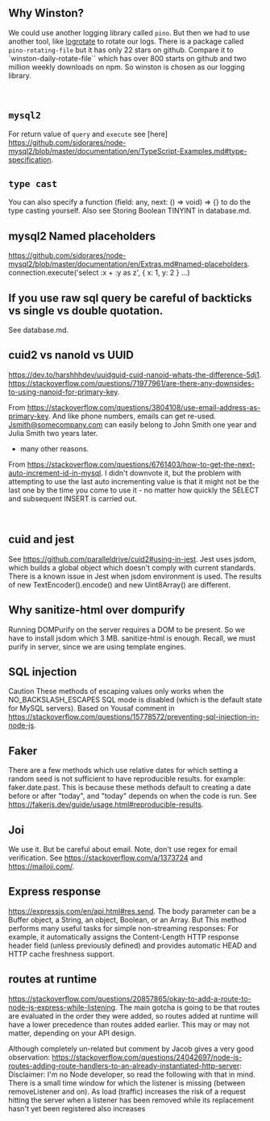 ## Why Winston?

We could use another logging library called `pino`. But then we had to use another tool, like [logrotate](https://github.com/logrotate/logrotate) to rotate our logs. There is a package called `pino-rotating-file` but it has only 22 stars on github. Compare it to `winston-daily-rotate-file`` which has over 800 starts on github and two million weekly downloads on npm. So winston is chosen as our logging library.  

</br>


## `mysql2`

For return value of `query` and `execute` see [here] https://github.com/sidorares/node-mysql2/blob/master/documentation/en/TypeScript-Examples.md#type-specification.

## `type cast`

You can also specify a function (field: any, next: () => void) => {} to do the type casting yourself.
Also see Storing Boolean TINYINT in database.md.

## mysql2 Named placeholders
https://github.com/sidorares/node-mysql2/blob/master/documentation/en/Extras.md#named-placeholders.
connection.execute('select :x + :y as z', { x: 1, y: 2 } ...)

## If you use raw sql query be careful of backticks vs single vs double quotation. 
See database.md.

## cuid2 vs nanoId vs UUID


https://dev.to/harshhhdev/uuidguid-cuid-nanoid-whats-the-difference-5dj1.
https://stackoverflow.com/questions/71977961/are-there-any-downsides-to-using-nanoid-for-primary-key.

From https://stackoverflow.com/questions/3804108/use-email-address-as-primary-key.
 And like phone numbers, emails can get re-used. Jsmith@somecompany.com can easily belong to John Smith one year and Julia Smith two years later.
+ many other reasons.

From https://stackoverflow.com/questions/6761403/how-to-get-the-next-auto-increment-id-in-mysql.
I didn't downvote it, but the problem with attempting to use the last auto incrementing value is that it might not be the last one by the time you come to use it - no matter how quickly the SELECT and subsequent INSERT is carried out.

</br>

## cuid and jest
See https://github.com/paralleldrive/cuid2#using-in-jest. Jest uses jsdom, which builds a global object which doesn't comply with current standards. There is a known issue in Jest when jsdom environment is used. The results of new TextEncoder().encode() and new Uint8Array() are different.

## Why sanitize-html over dompurify
Running DOMPurify on the server requires a DOM to be present. So we have to install jsdom which 3 MB. sanitize-html is enough. Recall, we must purify in server, since we are using template engines.


## SQL injection
Caution These methods of escaping values only works when the NO_BACKSLASH_ESCAPES SQL mode is disabled (which is the default state for MySQL servers). Based on  Yousaf comment in https://stackoverflow.com/questions/15778572/preventing-sql-injection-in-node-js.


## Faker 
There are a few methods which use relative dates for which setting a random seed is not sufficient to have reproducible results.  for example: faker.date.past. This is because these methods default to creating a date before or after "today", and "today" depends on when the code is run. See https://fakerjs.dev/guide/usage.html#reproducible-results.


## Joi
We use it. But be careful about email. Note, don't use regex for email verification. See https://stackoverflow.com/a/1373724 and https://mailoji.com/.


## Express response
https://expressjs.com/en/api.html#res.send.
The body parameter can be a Buffer object, a String, an object, Boolean, or an Array. But This method performs many useful tasks for simple non-streaming responses: For example, it automatically assigns the Content-Length HTTP response header field (unless previously defined) and provides automatic HEAD and HTTP cache freshness support.

## routes at runtime
https://stackoverflow.com/questions/20857865/okay-to-add-a-route-to-node-js-express-while-listening.
The main gotcha is going to be that routes are evaluated in the order they were added, so routes added at runtime will have a lower precedence than routes added earlier. This may or may not matter, depending on your API design.

Although completely un-related but comment by Jacob gives a very good observation: https://stackoverflow.com/questions/24042697/node-js-routes-adding-route-handlers-to-an-already-instantiated-http-server:
Disclaimer: I'm no Node developer, so read the following with that in mind. There is a small time window for which the listener is missing (between removeListener and on). As load (traffic) increases the risk of a request hitting the server when a listener has been removed while its replacement hasn't yet been registered also increases